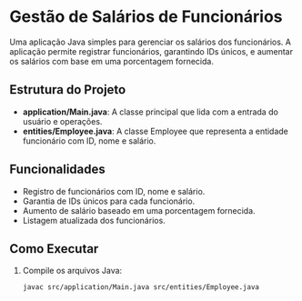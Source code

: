 # Gestão de Salários de Funcionários

Uma aplicação Java simples para gerenciar os salários dos funcionários. A aplicação permite registrar funcionários, garantindo IDs únicos, e aumentar os salários com base em uma porcentagem fornecida.

## Estrutura do Projeto

- **application/Main.java**: A classe principal que lida com a entrada do usuário e operações.
- **entities/Employee.java**: A classe Employee que representa a entidade funcionário com ID, nome e salário.

## Funcionalidades

- Registro de funcionários com ID, nome e salário.
- Garantia de IDs únicos para cada funcionário.
- Aumento de salário baseado em uma porcentagem fornecida.
- Listagem atualizada dos funcionários.

## Como Executar

1. Compile os arquivos Java:
   ```sh
   javac src/application/Main.java src/entities/Employee.java
